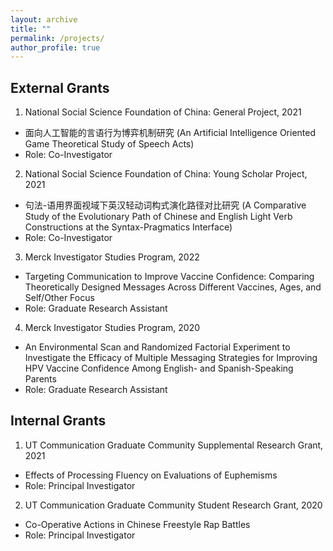 ```yaml
---
layout: archive
title: ""
permalink: /projects/
author_profile: true
---
```


External Grants
-----

1. National Social Science Foundation of China: General Project, 2021
  * 面向人工智能的言语行为博弈机制研究 (An Artificial Intelligence Oriented Game Theoretical Study of Speech Acts)
  * Role: Co-Investigator
2. National Social Science Foundation of China: Young Scholar Project, 2021
  * 句法-语用界面视域下英汉轻动词构式演化路径对比研究 (A Comparative Study of the Evolutionary Path of Chinese and English Light Verb Constructions at the Syntax-Pragmatics Interface)
  * Role: Co-Investigator
3. Merck Investigator Studies Program, 2022
  * Targeting Communication to Improve Vaccine Confidence: Comparing Theoretically Designed Messages Across Different Vaccines, Ages, and Self/Other Focus
  * Role: Graduate Research Assistant
4. Merck Investigator Studies Program, 2020
  * An Environmental Scan and Randomized Factorial Experiment to Investigate the Efficacy of Multiple Messaging Strategies for Improving HPV Vaccine Confidence Among English- and Spanish-Speaking Parents
  * Role: Graduate Research Assistant

Internal Grants
-----

1. UT Communication Graduate Community Supplemental Research Grant, 2021
  * Effects of Processing Fluency on Evaluations of Euphemisms 
  * Role: Principal Investigator
2. UT Communication Graduate Community Student Research Grant, 2020 
  * Co-Operative Actions in Chinese Freestyle Rap Battles 
  * Role: Principal Investigator


